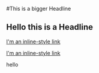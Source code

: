 
#This is a bigger Headline

## Hello this is a Headline

[I'm an inline-style link](https://www.google.com)

[I'm an inline-style link](https://www.sap.com)

hello


